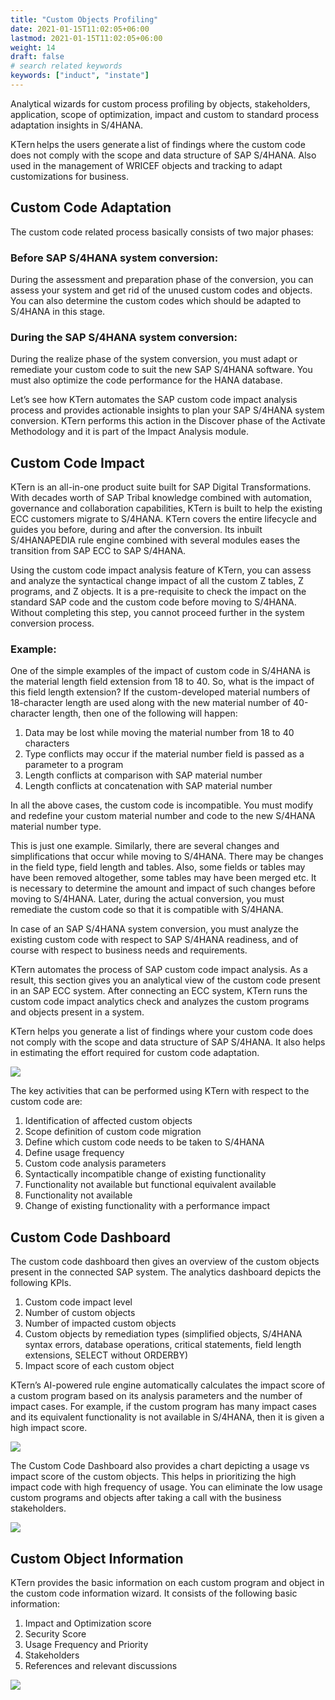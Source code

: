 ```yaml
---
title: "Custom Objects Profiling"
date: 2021-01-15T11:02:05+06:00
lastmod: 2021-01-15T11:02:05+06:00
weight: 14
draft: false
# search related keywords
keywords: ["induct", "instate"]
---
```


Analytical wizards for custom process profiling by objects, stakeholders, application, scope of optimization, impact and custom to standard process adaptation insights in S/4HANA.

KTern helps the users generate a list of findings where the custom code does not comply with the scope and data structure of SAP S/4HANA. Also used in the management of WRICEF objects and tracking to adapt customizations for business.

## Custom Code Adaptation

The custom code related process basically consists of two major phases:

### Before SAP S/4HANA system conversion:

During the assessment and preparation phase of the conversion, you can assess your system and get rid of the unused custom codes and objects. You can also determine the custom codes which should be adapted to S/4HANA in this stage.

### During the SAP S/4HANA system conversion:

During the realize phase of the system conversion, you must adapt or remediate your custom code to suit the new SAP S/4HANA software. You must also optimize the code performance for the HANA database.

Let’s see how KTern automates the SAP custom code impact analysis process and provides actionable insights to plan your SAP S/4HANA system conversion. KTern performs this action in the Discover phase of the Activate Methodology and it is part of the Impact Analysis module.

## Custom Code Impact

KTern is an all-in-one product suite built for SAP Digital Transformations. With decades worth of SAP Tribal knowledge combined with automation, governance and collaboration capabilities, KTern is built to help the existing ECC customers migrate to S/4HANA. KTern covers the entire lifecycle and guides you before, during and after the conversion. Its inbuilt S/4HANAPEDIA rule engine combined with several modules eases the transition from SAP ECC to SAP S/4HANA.

Using the custom code impact analysis feature of KTern, you can assess and analyze the syntactical change impact of all the custom Z tables, Z programs, and Z objects. It is a pre-requisite to check the impact on the standard SAP code and the custom code before moving to S/4HANA. Without completing this step, you cannot proceed further in the system conversion process.

### Example:

One of the simple examples of the impact of custom code in S/4HANA is the material length field extension from 18 to 40. So, what is the impact of this field length extension? If the custom-developed material numbers of 18-character length are used along with the new material number of 40-character length, then one of the following will happen:

1. Data may be lost while moving the material number from 18 to 40 characters
2. Type conflicts may occur if the material number field is passed as a parameter to a program
3. Length conflicts at comparison with SAP material number
4. Length conflicts at concatenation with SAP material number

In all the above cases, the custom code is incompatible. You must modify and redefine your custom material number and code to the new S/4HANA material number type.

This is just one example. Similarly, there are several changes and simplifications that occur while moving to S/4HANA. There may be changes in the field type, field length and tables. Also, some fields or tables may have been removed altogether, some tables may have been merged etc. It is necessary to determine the amount and impact of such changes before moving to S/4HANA. Later, during the actual conversion, you must remediate the custom code so that it is compatible with S/4HANA.

In case of an SAP S/4HANA system conversion, you must analyze the existing custom code with respect to SAP S/4HANA readiness, and of course with respect to business needs and requirements.

KTern automates the process of SAP custom code impact analysis. As a result, this section gives you an analytical view of the custom code present in an SAP ECC system. After connecting an ECC system, KTern runs the custom code impact analytics check and analyzes the custom programs and objects present in a system.

KTern helps you generate a list of findings where your custom code does not comply with the scope and data structure of SAP S/4HANA. It also helps in estimating the effort required for custom code adaptation.

![](https://storage.googleapis.com/ktern-docs-files/custom-process-1.png)

The key activities that can be performed using KTern with respect to the custom code are:

1. Identification of affected custom objects
2. Scope definition of custom code migration
3. Define which custom code needs to be taken to S/4HANA
4. Define usage frequency
5. Custom code analysis parameters
6. Syntactically incompatible change of existing functionality
7. Functionality not available but functional equivalent available
8. Functionality not available
9. Change of existing functionality with a performance impact

## Custom Code Dashboard

The custom code dashboard then gives an overview of the custom objects present in the connected SAP system. The analytics dashboard depicts the following KPIs.

1. Custom code impact level
2. Number of custom objects
3. Number of impacted custom objects
4. Custom objects by remediation types (simplified objects, S/4HANA syntax errors, database operations, critical statements, field length extensions, SELECT without ORDERBY)
5. Impact score of each custom object

KTern’s AI-powered rule engine automatically calculates the impact score of a custom program based on its analysis parameters and the number of impact cases. For example, if the custom program has many impact cases and its equivalent functionality is not available in S/4HANA, then it is given a high impact score.

![](https://storage.googleapis.com/ktern-docs-files/custom-process-2.png)

The Custom Code Dashboard also provides a chart depicting a usage vs impact score of the custom objects. This helps in prioritizing the high impact code with high frequency of usage. You can eliminate the low usage custom programs and objects after taking a call with the business stakeholders.

![](https://storage.googleapis.com/ktern-docs-files/custom-process-3.png)

## Custom Object Information

KTern provides the basic information on each custom program and object in the custom code information wizard. It consists of the following basic information:

1. Impact and Optimization score
2. Security Score
3. Usage Frequency and Priority
4. Stakeholders
5. References and relevant discussions

![](https://storage.googleapis.com/ktern-docs-files/custom-process-4.png)

